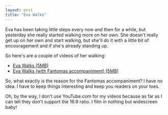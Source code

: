 ```yaml
---
layout: post
title: "Eva Walks"
---
```


<p>Eva has been taking little steps every now and then for a while, but yesterday she really started walking more on her own. She doesn't really get up on her own and start walking, but she'll do it with a little bit of encouragement and if she's already standing up. </p>
<p>So here's are a couple of videos of her walking:</p>
<ul> 
<li><a href="http://www.kindohm.com/videos/eva/evawalks_short.wmv">Eva Walks (5MB)</a>  </li>
<li><a href="http://www.kindohm.com/videos/eva/evawalks-short-fantomas.wmv">Eva Walks (with Fantomas accompaniment) (5MB)</a> </li></ul> 
<p>So, what exactly is the reason for the Fantomas accompaniment? I have no idea. I have to keep things interesting and keep you readers on your toes.</p>
<p>Oh, by the way, I don't use YouTube.com for my videos because as far as I can tell they don't support the 16:9 ratio. I film in nothing but widescreen baby!</p>
 
